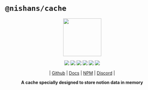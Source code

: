 # `@nishans/cache`

<p align="center">
  <img width="125" src="https://github.com/Devorein/Nishan/blob/master/docs/static/img/cache/logo.svg"/>
</p>

<p align="center">
  <img src="https://img.shields.io/bundlephobia/minzip/@nishans/cache?label=minzipped&style=flat&color=%23bb0a1e"/>
  <img src="https://img.shields.io/npm/dw/@nishans/cache?style=flat&color=orange"/>
  <img src="https://img.shields.io/github/issues/devorein/nishan/@nishans/cache?color=yellow"/>
  <img src="https://img.shields.io/npm/v/@nishans/cache?color=%2303C04A"/>
  <img src="https://img.shields.io/codecov/c/github/devorein/Nishan?flag=cache&color=blue"/>
  <img src="https://img.shields.io/librariesio/release/npm/@nishans/cache?color=%234B0082">
</p>

<p align="center">
  | <a href="https://github.com/Devorein/Nishan/tree/master/packages/cache">Github</a> |
  <a href="https://nishan-docs.netlify.app/docs/cache/">Docs</a> |
  <a href="https://www.npmjs.com/package/@nishans/cache">NPM</a> |
  <a href="https://discord.com/invite/SpwHCz8ysx">Discord</a> |
</p>

<p align="center"><b>
A cache specially designed to store notion data in memory</b></p>
